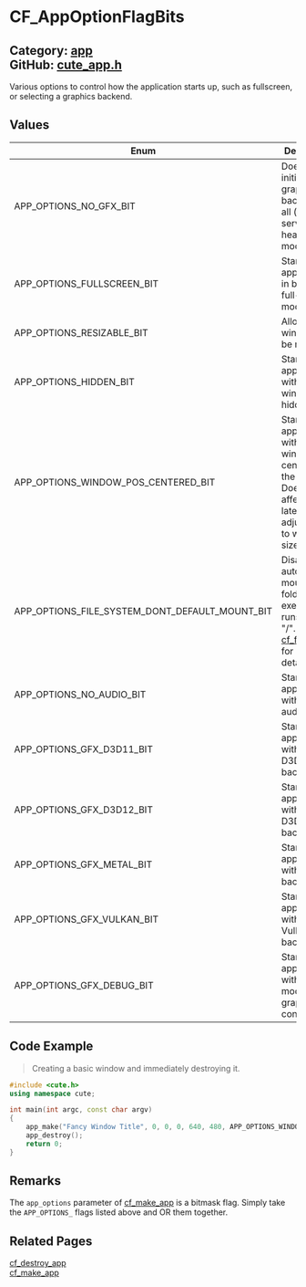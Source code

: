 [//]: # (This file is automatically generated by Cute Framework's docs parser.)
[//]: # (Do not edit this file by hand!)
[//]: # (See: https://github.com/RandyGaul/cute_framework/blob/master/samples/docs_parser.cpp)
[](../header.md ':include')

# CF_AppOptionFlagBits

Category: [app](/api_reference?id=app)  
GitHub: [cute_app.h](https://github.com/RandyGaul/cute_framework/blob/master/include/cute_app.h)  
---

Various options to control how the application starts up, such as fullscreen, or selecting a graphics backend.

## Values

Enum | Description
--- | ---
APP_OPTIONS_NO_GFX_BIT | Does not initialize any graphics backend at all (for servers or headless mode).
APP_OPTIONS_FULLSCREEN_BIT | Starts the application in borderless full-screen mode.
APP_OPTIONS_RESIZABLE_BIT | Allows the window to be resized.
APP_OPTIONS_HIDDEN_BIT | Starts the application with the window hidden.
APP_OPTIONS_WINDOW_POS_CENTERED_BIT | Starts the application with the window centered on the screen. Does not affect any later adjustments to window size/position.
APP_OPTIONS_FILE_SYSTEM_DONT_DEFAULT_MOUNT_BIT | Disables automatically mounting the folder the executable runs from to "/". See [cf_fs_mount](/file/cf_fs_mount.md) for more details.
APP_OPTIONS_NO_AUDIO_BIT | Starts the application with no audio.
APP_OPTIONS_GFX_D3D11_BIT | Starts the application with a D3D11 backend.
APP_OPTIONS_GFX_D3D12_BIT | Starts the application with a D3D12 backend.
APP_OPTIONS_GFX_METAL_BIT | Starts the application with a Metal backend.
APP_OPTIONS_GFX_VULKAN_BIT | Starts the application with a Vulkan backend.
APP_OPTIONS_GFX_DEBUG_BIT | Starts the application with a debug mode graphics context.

## Code Example

> Creating a basic window and immediately destroying it.

```cpp
#include <cute.h>
using namespace cute;

int main(int argc, const char argv)
{
    app_make("Fancy Window Title", 0, 0, 0, 640, 480, APP_OPTIONS_WINDOW_POS_CENTERED, argv[0]);
    app_destroy();
    return 0;
}
```

## Remarks

The `app_options` parameter of [cf_make_app](/app/cf_make_app.md) is a bitmask flag. Simply take the `APP_OPTIONS_` flags listed above and OR them together.

## Related Pages

[cf_destroy_app](/app/cf_destroy_app.md)  
[cf_make_app](/app/cf_make_app.md)  
